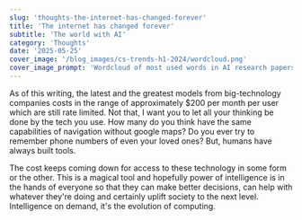 ```yaml
---
slug: 'thoughts-the-internet-has-changed-forever'
title: 'The internet has changed forever'
subtitle: 'The world with AI'
category: 'Thoughts'
date: '2025-05-25'
cover_image: '/blog_images/cs-trends-h1-2024/wordcloud.png'
cover_image_prompt: 'Wordcloud of most used words in AI research papers'
---
```


As of this writing, the latest and the greatest models from big-technology companies costs in the range of approximately $200 per month per user which are still rate limited. Not that, I want you to let all your thinking be done by the tech you use. How many do you think have the same capabilities of navigation without google maps? Do you ever try to remember phone numbers of even your loved ones? But, humans have always built tools.

The cost keeps coming down for access to these technology in some form or the other. This is a magical tool and hopefully power of intelligence is in the hands of everyone so that they can make better decisions, can help with whatever they're doing and certainly uplift society to the next level. Intelligence on demand, it's the evolution of computing.
